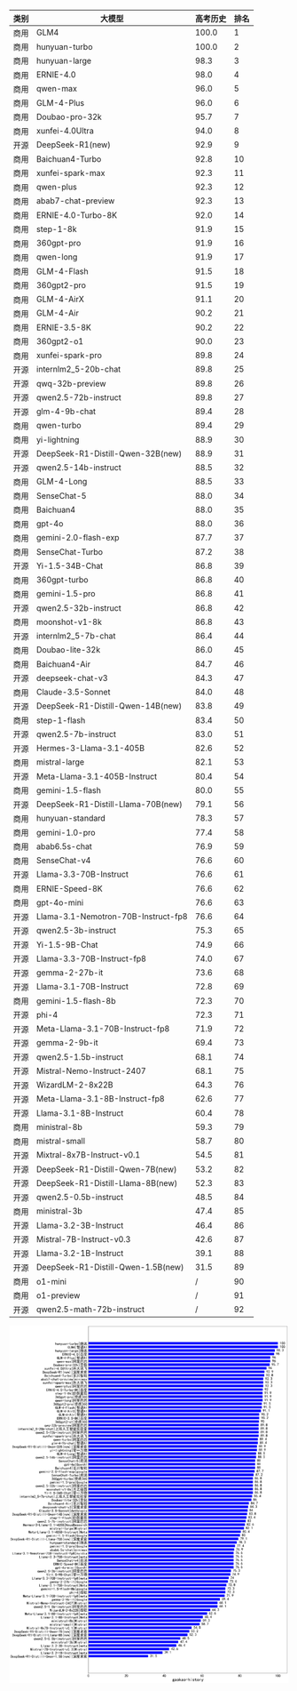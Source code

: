 
| 类别 | 大模型                         | 高考历史 | 排名 |
|-----|------------------------------|---------|----|
|商用|GLM4|100.0|1|
|商用|hunyuan-turbo|100.0|2|
|商用|hunyuan-large|98.3|3|
|商用|ERNIE-4.0|98.0|4|
|商用|qwen-max|96.0|5|
|商用|GLM-4-Plus|96.0|6|
|商用|Doubao-pro-32k|95.7|7|
|商用|xunfei-4.0Ultra|94.0|8|
|开源|DeepSeek-R1(new)|92.9|9|
|商用|Baichuan4-Turbo|92.8|10|
|商用|xunfei-spark-max|92.3|11|
|商用|qwen-plus|92.3|12|
|商用|abab7-chat-preview|92.3|13|
|商用|ERNIE-4.0-Turbo-8K|92.0|14|
|商用|step-1-8k|91.9|15|
|商用|360gpt-pro|91.9|16|
|商用|qwen-long|91.9|17|
|商用|GLM-4-Flash|91.5|18|
|商用|360gpt2-pro|91.5|19|
|商用|GLM-4-AirX|91.1|20|
|商用|GLM-4-Air|90.2|21|
|商用|ERNIE-3.5-8K|90.2|22|
|商用|360gpt2-o1|90.0|23|
|商用|xunfei-spark-pro|89.8|24|
|开源|internlm2_5-20b-chat|89.8|25|
|开源|qwq-32b-preview|89.8|26|
|开源|qwen2.5-72b-instruct|89.8|27|
|开源|glm-4-9b-chat|89.4|28|
|商用|qwen-turbo|89.4|29|
|商用|yi-lightning|88.9|30|
|开源|DeepSeek-R1-Distill-Qwen-32B(new)|88.9|31|
|开源|qwen2.5-14b-instruct|88.5|32|
|商用|GLM-4-Long|88.5|33|
|商用|SenseChat-5|88.0|34|
|商用|Baichuan4|88.0|35|
|商用|gpt-4o|88.0|36|
|商用|gemini-2.0-flash-exp|87.7|37|
|商用|SenseChat-Turbo|87.2|38|
|开源|Yi-1.5-34B-Chat|86.8|39|
|商用|360gpt-turbo|86.8|40|
|商用|gemini-1.5-pro|86.8|41|
|开源|qwen2.5-32b-instruct|86.8|42|
|商用|moonshot-v1-8k|86.8|43|
|开源|internlm2_5-7b-chat|86.4|44|
|商用|Doubao-lite-32k|86.0|45|
|商用|Baichuan4-Air|84.7|46|
|开源|deepseek-chat-v3|84.3|47|
|商用|Claude-3.5-Sonnet|84.0|48|
|开源|DeepSeek-R1-Distill-Qwen-14B(new)|83.8|49|
|商用|step-1-flash|83.4|50|
|开源|qwen2.5-7b-instruct|83.0|51|
|开源|Hermes-3-Llama-3.1-405B|82.6|52|
|商用|mistral-large|82.1|53|
|开源|Meta-Llama-3.1-405B-Instruct|80.4|54|
|商用|gemini-1.5-flash|80.0|55|
|开源|DeepSeek-R1-Distill-Llama-70B(new)|79.1|56|
|商用|hunyuan-standard|78.3|57|
|商用|gemini-1.0-pro|77.4|58|
|商用|abab6.5s-chat|76.9|59|
|商用|SenseChat-v4|76.6|60|
|开源|Llama-3.3-70B-Instruct|76.6|61|
|商用|ERNIE-Speed-8K|76.6|62|
|商用|gpt-4o-mini|76.6|63|
|开源|Llama-3.1-Nemotron-70B-Instruct-fp8|76.6|64|
|开源|qwen2.5-3b-instruct|75.3|65|
|开源|Yi-1.5-9B-Chat|74.9|66|
|开源|Llama-3.3-70B-Instruct-fp8|74.0|67|
|开源|gemma-2-27b-it|73.6|68|
|开源|Llama-3.1-70B-Instruct|72.8|69|
|商用|gemini-1.5-flash-8b|72.3|70|
|开源|phi-4|72.3|71|
|开源|Meta-Llama-3.1-70B-Instruct-fp8|71.9|72|
|开源|gemma-2-9b-it|69.4|73|
|开源|qwen2.5-1.5b-instruct|68.1|74|
|开源|Mistral-Nemo-Instruct-2407|68.1|75|
|开源|WizardLM-2-8x22B|64.3|76|
|开源|Meta-Llama-3.1-8B-Instruct-fp8|62.6|77|
|开源|Llama-3.1-8B-Instruct|60.4|78|
|商用|ministral-8b|59.3|79|
|商用|mistral-small|58.7|80|
|开源|Mixtral-8x7B-Instruct-v0.1|54.5|81|
|开源|DeepSeek-R1-Distill-Qwen-7B(new)|53.2|82|
|开源|DeepSeek-R1-Distill-Llama-8B(new)|52.3|83|
|开源|qwen2.5-0.5b-instruct|48.5|84|
|商用|ministral-3b|47.4|85|
|开源|Llama-3.2-3B-Instruct|46.4|86|
|开源|Mistral-7B-Instruct-v0.3|42.6|87|
|开源|Llama-3.2-1B-Instruct|39.1|88|
|开源|DeepSeek-R1-Distill-Qwen-1.5B(new)|31.5|89|
|商用|o1-mini|/|90|
|商用|o1-preview|/|91|
|开源|qwen2.5-math-72b-instruct|/|92|


![lin](../pic/gaokao-history.png)
